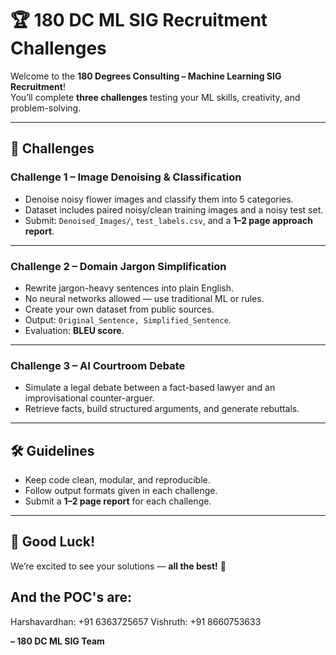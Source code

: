 # 🏆 180 DC ML SIG Recruitment Challenges

Welcome to the **180 Degrees Consulting – Machine Learning SIG Recruitment**!  
You’ll complete **three challenges** testing your ML skills, creativity, and problem-solving.

---

## 📜 Challenges

### **Challenge 1 – Image Denoising & Classification**
- Denoise noisy flower images and classify them into 5 categories.
- Dataset includes paired noisy/clean training images and a noisy test set.
- Submit: `Denoised_Images/`, `test_labels.csv`, and a **1–2 page approach report**.

---

### **Challenge 2 – Domain Jargon Simplification**
- Rewrite jargon-heavy sentences into plain English.
- No neural networks allowed — use traditional ML or rules.
- Create your own dataset from public sources.
- Output: `Original_Sentence, Simplified_Sentence`.
- Evaluation: **BLEU score**.

---

### **Challenge 3 – AI Courtroom Debate**
- Simulate a legal debate between a fact-based lawyer and an improvisational counter-arguer.
- Retrieve facts, build structured arguments, and generate rebuttals.

---

## 🛠 Guidelines
- Keep code clean, modular, and reproducible.
- Follow output formats given in each challenge.
- Submit a **1–2 page report** for each challenge.

---

## 🙌 Good Luck!
We’re excited to see your solutions — **all the best!** 🚀

## And the POC's are:
Harshavardhan: +91 6363725657
Vishruth: +91 8660753633

**– 180 DC ML SIG Team**
